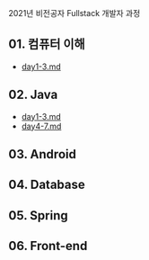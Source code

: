 2021년 비전공자 Fullstack 개발자 과정

## 01. 컴퓨터 이해
  - [day1-3.md](./day1_3/README.md)

## 02. Java
  - [day1-3.md](./day1_3/README.md)
  - [day4-7.md](./day4_7/README.md)

## 03. Android

## 04. Database

## 05. Spring

## 06. Front-end
